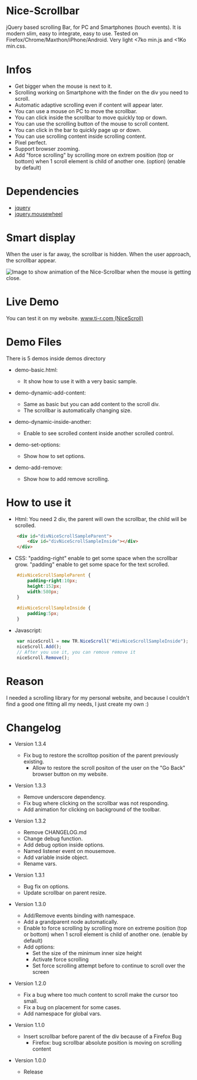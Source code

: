 # Nice-Scrollbar
jQuery based scrolling Bar, for PC and Smartphones (touch events). It is modern slim, easy to integrate, easy to use. Tested on Firefox/Chrome/Maxthon/iPhone/Android. Very light <7ko min.js and <1Ko min.css.

# Infos
 - Get bigger when the mouse is next to it.
 - Scrolling working on Smartphone with the finder on the div you need to scroll.
 - Automatic adaptive scrolling even if content will appear later.
 - You can use a mouse on PC to move the scrollbar.
 - You can click inside the scrollbar to move quickly top or down.
 - You can use the scrolling button of the mouse to scroll content.
 - You can click in the bar to quickly page up or down.
 - You can use scrolling content inside scrolling content.
 - Pixel perfect.
 - Support browser zooming.
 - Add "force scrolling" by scrolling more on extrem position (top or bottom) when 1 scroll element is child of another one. (option) (enable by default)
 
 
# Dependencies
 - [jquery](https://jquery.com/)
 - [jquery.mousewheel](https://github.com/jquery/jquery-mousewheel)

# Smart display
When the user is far away, the scrollbar is hidden.
When the user approach, the scrollbar appear.

![Image to show animation of the Nice-Scrollbar when the mouse is getting close.](http://www.ti-r.com/images/js/tr.nice.scroll.gif)


# Live Demo
You can test it on my website.
[www.ti-r.com (NiceScroll)](http://www.ti-r.com/?js/Web/NiceScroll)

# Demo Files

There is 5 demos inside demos directory

- demo-basic.html:
	* It show how to use it with a very basic sample.

- demo-dynamic-add-content:
	* Same as basic but you can add content to the scroll div.
	* The scrollbar is automatically changing size.

- demo-dynamic-inside-another:
	* Enable to see scrolled content inside another scrolled control.

- demo-set-options:
	* Show how to set options.

- demo-add-remove:
	* Show how to add remove scrolling.


# How to use it
- Html:
You need 2 div, the parent will own the scrollbar, the child will be scrolled.
~~~html
	<div id="divNiceScrollSampleParent">
		<div id="divNiceScrollSampleInside"></div>
	</div>
~~~

- CSS:
"padding-right" enable to get some space when the scrollbar grow.
"padding" enable to get some space for the text scrolled.
~~~css
	#divNiceScrollSampleParent {
		padding-right:10px;
		height:152px;
		width:580px;
	}
	
	#divNiceScrollSampleInside {
		padding:5px;
	}
~~~

- Javascript:
~~~javascript
	var niceScroll = new TR.NiceScroll("#divNiceScrollSampleInside");
	niceScroll.Add();
	// After you use it, you can remove remove it
	niceScroll.Remove();
~~~

# Reason
I needed a scrolling library for my personal website, and because I couldn't find a good one fitting all my needs, I just create my own :)


# Changelog

- Version 1.3.4
	* Fix bug to restore the scrolltop position of the parent previously existing.
		- Allow to restore the scroll positon of the user on the "Go Back" browser button on my website.

- Version 1.3.3
	* Remove underscore dependency.
	* Fix bug where clicking on the scrollbar was not responding.
	* Add animation for clicking on background of the toolbar.	

- Version 1.3.2
	* Remove CHANGELOG.md
	* Change debug function.
	* Add debug option inside options.
	* Named listener event on mousemove.
	* Add variable inside object.
	* Rename vars.

- Version 1.3.1
	* Bug fix on options.
	* Update scrollbar on parent resize.
	
- Version 1.3.0
	* Add/Remove events binding with namespace.
	* Add a grandparent node automatically.
	* Enable to force scrolling by scrolling more on extreme position (top or bottom) when 1 scroll element is child of another one. (enable by default)
	* Add options:
		* Set the size of the minimum inner size height
		* Activate force scrolling
		* Set force scrolling attempt before to continue to scroll over the screen
	
- Version 1.2.0
	* Fix a bug where too much content to scroll make the cursor too small.
	* Fix a bug on placement for some cases.
	* Add namespace for global vars.
		
- Version 1.1.0
	* Insert scrollbar before parent of the div because of a Firefox Bug
		- Firefox: bug scrollbar absolute position is moving on scrolling content

- Version 1.0.0
	* Release
	